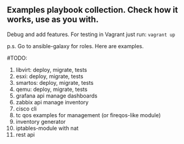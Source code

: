 ## Examples playbook collection. Check how it works, use as you with.
Debug and add features. For testing in Vagrant just run: `vagrant up`

p.s. Go to ansible-galaxy for roles. Here are examples.

#TODO:
1) libvirt: deploy, migrate, tests
2) esxi: deploy, migrate, tests
3) smartos: deploy, migrate, tests
4) qemu: deploy, migrate, tests
5) grafana api manage dashboards
6) zabbix api manage inventory
7) cisco cli
8) tc qos examples for management (or fireqos-like module)
9) inventory generator
10) iptables-module with nat
11) rest api
